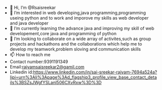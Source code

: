 - 👋 Hi, I’m @Rsaisreekar
- 👀 I’m interested in web developing,java programming,programming useing python and to work and imporove my skills as web developer and java developer
- 🌱 I’m currently learning the advance java and improving my skill of web developement,core java and programming of python
- 💞️ I’m looking to collaborate on a wide array of activites,such as group projects and hackathons and the collaborations which help me to develop my teamwork,problem sloving and communication skills
- 📫 How to reach me
- Contact number:9391191349
- Email:rajyamsaisreekar2@gamil.com
- Linkedin id:https://www.linkedin.com/in/sai-sreekar-rajyam-7694a524a?lipi=urn%3Ali%3Apage%3Ad_flagship3_profile_view_base_contact_details%3BSZsJWgfYSLanl506CXvRxw%3D%3D
<!---
Rsaisreekar/Rsaisreekar is a ✨ special ✨ repository because its `README.md` (this file) appears on your GitHub profile.
You can click the Preview link to take a look at your changes.
--->
